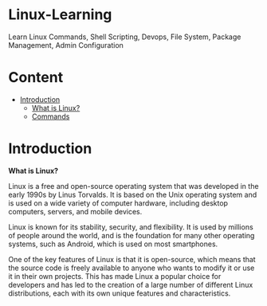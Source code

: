# Linux-Learning
Learn Linux Commands, Shell Scripting, Devops, File System, Package Management, Admin Configuration 

# Content 

- [Introduction](#introduction)
  - [What is Linux?](#What-is-Linux?)
  - [Commands](#commands)

# Introduction

**What is Linux?**

Linux is a free and open-source operating system that was developed in the early 1990s by Linus Torvalds. It is based on the Unix operating system and is used on a wide variety of computer hardware, including desktop computers, servers, and mobile devices.

Linux is known for its stability, security, and flexibility. It is used by millions of people around the world, and is the foundation for many other operating systems, such as Android, which is used on most smartphones.

One of the key features of Linux is that it is open-source, which means that the source code is freely available to anyone who wants to modify it or use it in their own projects. This has made Linux a popular choice for developers and has led to the creation of a large number of different Linux distributions, each with its own unique features and characteristics.




